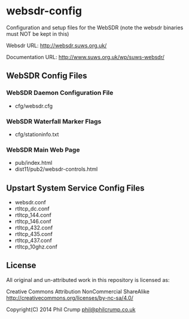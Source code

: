 websdr-config
=============

Configuration and setup files for the WebSDR (note the websdr binaries must NOT be kept in this)

Websdr URL: http://websdr.suws.org.uk/

Documentation URL: http://www.suws.org.uk/wp/suws-websdr/

## WebSDR Config Files

### WebSDR Daemon Configuration File

* cfg/websdr.cfg

### WebSDR Waterfall Marker Flags

* cfg/stationinfo.txt

### WebSDR Main Web Page

* pub/index.html
* dist11/pub2/websdr-controls.html

## Upstart System Service Config Files

* websdr.conf
* rtltcp_dc.conf
* rtltcp_144.conf
* rtltcp_146.conf
* rtltcp_432.conf
* rtltcp_435.conf
* rtltcp_437.conf
* rtltcp_10ghz.conf

## License

All original and un-attributed work in this repository is licensed as:

Creative Commons Attribution NonCommercial ShareAlike http://creativecommons.org/licenses/by-nc-sa/4.0/

Copyright(C) 2014 Phil Crump <phil@philcrump.co.uk>
